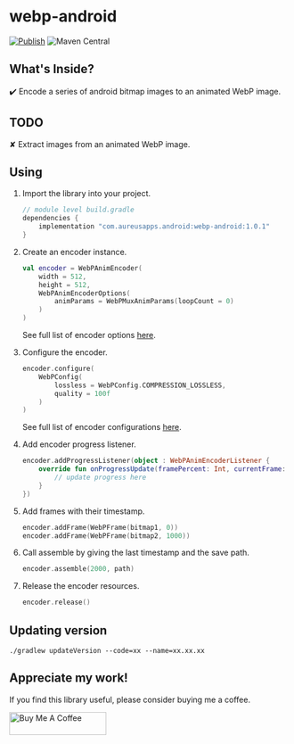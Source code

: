 # webp-android

[![Publish](https://github.com/UdaraWanasinghe/webp-android/actions/workflows/publish.yml/badge.svg?branch=main)](https://github.com/UdaraWanasinghe/webp-android/actions/workflows/publish.yml) ![Maven Central](https://img.shields.io/maven-central/v/com.aureusapps.android/webp-android)



## What's Inside?

✔️ Encode a series of android bitmap images to an animated WebP image.



## TODO

✘ Extract images from an animated WebP image.



## Using

1. Import the library into your project.

   ```groovy
   // module level build.gradle
   dependencies {
       implementation "com.aureusapps.android:webp-android:1.0.1"
   }
   ```

2. Create an encoder instance.

   ```kotlin
   val encoder = WebPAnimEncoder(
       width = 512,
       height = 512,
       WebPAnimEncoderOptions(
           animParams = WebPMuxAnimParams(loopCount = 0)
       )
   )
   ```

   See full list of encoder options [here](webp-android/src/main/java/com/aureusapps/android/webpandroid/encoder/WebPAnimEncoderOptions.kt).

3. Configure the encoder.

   ```kotlin
   encoder.configure(
       WebPConfig(
           lossless = WebPConfig.COMPRESSION_LOSSLESS,
           quality = 100f
       )
   )
   ```

   See full list of encoder configurations [here](webp-android/src/main/java/com/aureusapps/android/webpandroid/encoder/WebPConfig.kt).

4. Add encoder progress listener.

   ```kotlin
   encoder.addProgressListener(object : WebPAnimEncoderListener {
       override fun onProgressUpdate(framePercent: Int, currentFrame: Int) {
           // update progress here
       }
   })
   ```

5. Add frames with their timestamp.

   ```kotlin
   encoder.addFrame(WebPFrame(bitmap1, 0))
   encoder.addFrame(WebPFrame(bitmap2, 1000))
   ```

6. Call assemble by giving the last timestamp and the save path.

   ```kotlin
   encoder.assemble(2000, path)
   ```

7. Release the encoder resources.

   ```kotlin
   encoder.release()
   ```


## Updating version
```shell
./gradlew updateVersion --code=xx --name=xx.xx.xx
```


## Appreciate my work!

If you find this library useful, please consider buying me a coffee.

<a href="https://www.buymeacoffee.com/udarawanasinghe" target="_blank"><img src="https://cdn.buymeacoffee.com/buttons/default-orange.png" alt="Buy Me A Coffee" height="41" width="174"></a>